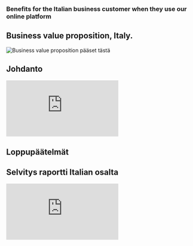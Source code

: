    
### Benefits for the Italian business customer when they use our online platform   

## Business value proposition, Italy.
![Business value proposition pääset tästä](https://gitlab.labranet.jamk.fi/service-design/supercalifragilisticexpialidocious/-/blob/master/Business_value_Canva_Lopullinen.png)

## Johdanto   
![Johdantoon pääset tästä](https://gitlab.labranet.jamk.fi/service-design/supercalifragilisticexpialidocious/-/blob/master/Tekstiilitiimin%20johdanto.md)

## Loppupäätelmät   

## Selvitys raportti Italian osalta   
![Selvitykseen pääset tästä](https://gitlab.labranet.jamk.fi/service-design/supercalifragilisticexpialidocious/-/blob/master/Tekstiilitiimin%20raportti%20Italiasta.md)

